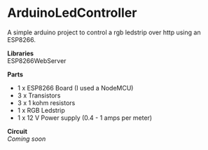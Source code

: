 # ArduinoLedController

A simple arduino project to control a rgb ledstrip over http using an ESP8266.

**Libraries** <br/>
ESP8266WebServer

**Parts**
- 1 x ESP8266 Board (I used a NodeMCU)
- 3 x Transistors
- 3 x 1 kohm resistors
- 1 x RGB Ledstrip
- 1 x 12 V Power supply (0.4 - 1 amps per meter)

**Circuit** <br/>
*Coming soon*
